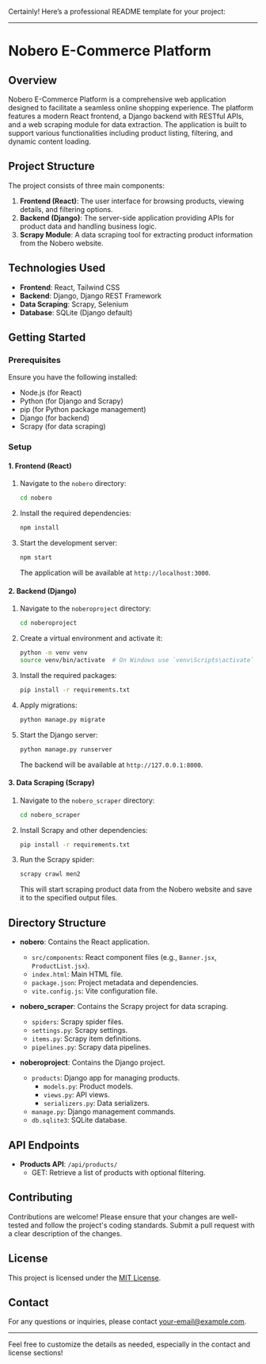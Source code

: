 Certainly! Here’s a professional README template for your project:

---

# Nobero E-Commerce Platform

## Overview

Nobero E-Commerce Platform is a comprehensive web application designed to facilitate a seamless online shopping experience. The platform features a modern React frontend, a Django backend with RESTful APIs, and a web scraping module for data extraction. The application is built to support various functionalities including product listing, filtering, and dynamic content loading.

## Project Structure

The project consists of three main components:

1. **Frontend (React)**: The user interface for browsing products, viewing details, and filtering options.
2. **Backend (Django)**: The server-side application providing APIs for product data and handling business logic.
3. **Scrapy Module**: A data scraping tool for extracting product information from the Nobero website.

## Technologies Used

- **Frontend**: React, Tailwind CSS
- **Backend**: Django, Django REST Framework
- **Data Scraping**: Scrapy, Selenium
- **Database**: SQLite (Django default)

## Getting Started

### Prerequisites

Ensure you have the following installed:
- Node.js (for React)
- Python (for Django and Scrapy)
- pip (for Python package management)
- Django (for backend)
- Scrapy (for data scraping)

### Setup

#### 1. Frontend (React)

1. Navigate to the `nobero` directory:
   ```bash
   cd nobero
   ```

2. Install the required dependencies:
   ```bash
   npm install
   ```

3. Start the development server:
   ```bash
   npm start
   ```

   The application will be available at `http://localhost:3000`.

#### 2. Backend (Django)

1. Navigate to the `noberoproject` directory:
   ```bash
   cd noberoproject
   ```

2. Create a virtual environment and activate it:
   ```bash
   python -m venv venv
   source venv/bin/activate  # On Windows use `venv\Scripts\activate`
   ```

3. Install the required packages:
   ```bash
   pip install -r requirements.txt
   ```

4. Apply migrations:
   ```bash
   python manage.py migrate
   ```

5. Start the Django server:
   ```bash
   python manage.py runserver
   ```

   The backend will be available at `http://127.0.0.1:8000`.

#### 3. Data Scraping (Scrapy)

1. Navigate to the `nobero_scraper` directory:
   ```bash
   cd nobero_scraper
   ```

2. Install Scrapy and other dependencies:
   ```bash
   pip install -r requirements.txt
   ```

3. Run the Scrapy spider:
   ```bash
   scrapy crawl men2
   ```

   This will start scraping product data from the Nobero website and save it to the specified output files.

## Directory Structure

- **nobero**: Contains the React application.
  - `src/components`: React component files (e.g., `Banner.jsx`, `ProductList.jsx`).
  - `index.html`: Main HTML file.
  - `package.json`: Project metadata and dependencies.
  - `vite.config.js`: Vite configuration file.

- **nobero_scraper**: Contains the Scrapy project for data scraping.
  - `spiders`: Scrapy spider files.
  - `settings.py`: Scrapy settings.
  - `items.py`: Scrapy item definitions.
  - `pipelines.py`: Scrapy data pipelines.

- **noberoproject**: Contains the Django project.
  - `products`: Django app for managing products.
    - `models.py`: Product models.
    - `views.py`: API views.
    - `serializers.py`: Data serializers.
  - `manage.py`: Django management commands.
  - `db.sqlite3`: SQLite database.

## API Endpoints

- **Products API**: `/api/products/`
  - GET: Retrieve a list of products with optional filtering.

## Contributing

Contributions are welcome! Please ensure that your changes are well-tested and follow the project's coding standards. Submit a pull request with a clear description of the changes.

## License

This project is licensed under the [MIT License](LICENSE).

## Contact

For any questions or inquiries, please contact [your-email@example.com](mailto:your-email@example.com).

---

Feel free to customize the details as needed, especially in the contact and license sections!
